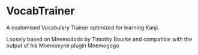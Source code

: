 VocabTrainer
============

A customised Vocabulary Trainer optimized for learning Kanji.

Loosely based on Mnemododo by Timothy Bourke and compatible with the output of his Mnemosyne plugin Mnemogogo
